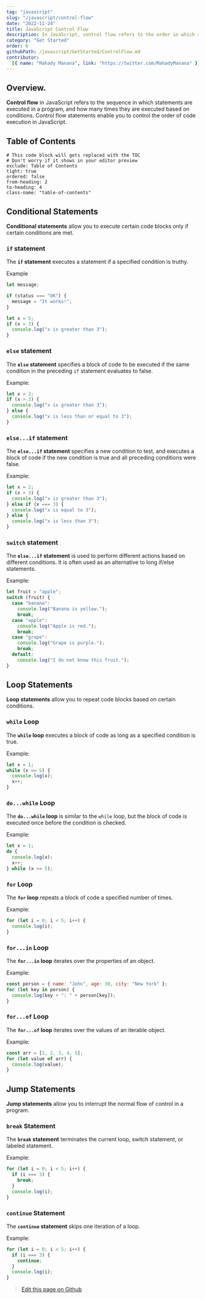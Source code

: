 ```yaml
---
tag: "javascript"
slug: "/javascript/control-flow"
date: "2022-11-24"
title: JavaScript Control Flow
description: In JavaScript, control flow refers to the order in which statements and expressions are executed within a program."
category: "Get Started"
order: 6
githubPath: /javascript/GetStarted/ControlFlow.md
contributor:
  [{ name: "Mahady Manana", link: "https://twitter.com/MahadyManana" }]
---
```


## Overview.

**Control flow** in JavaScript refers to the sequence in which statements are executed in a program, and how many times they are executed based on conditions. Control flow statements enable you to control the order of code execution in JavaScript.

## Table of Contents

```toc
# This code block will gets replaced with the TOC
# Don't worry if it shows in your editor preview
exclude: Table of Contents
tight: true
ordered: false
from-heading: 2
to-heading: 4
class-name: "table-of-contents"
```

## Conditional Statements

**Conditional statements** allow you to execute certain code blocks only if certain conditions are met.

### `if` statement

The **`if` statement** executes a statement if a specified condition is truthy.

Example

```javascript
let message;

if (status === "OK") {
  message = "It works!";
}

let x = 5;
if (x > 3) {
  console.log("x is greater than 3");
}
```

### `else` statement

The **`else` statement** specifies a block of code to be executed if the same condition in the preceding `if` statement evaluates to false.

Example:

```javascript
let x = 2;
if (x > 3) {
  console.log("x is greater than 3");
} else {
  console.log("x is less than or equal to 3");
}
```

### `else...if` statement

The **`else...if` statement** specifies a new condition to test, and executes a block of code if the new condition is true and all preceding conditions were false.

Example:

```javascript
let x = 2;
if (x > 3) {
  console.log("x is greater than 3");
} else if (x === 3) {
  console.log("x is equal to 3");
} else {
  console.log("x is less than 3");
}
```

### `switch` statement

The **`else...if` statement** is used to perform different actions based on different conditions. It is often used as an alternative to long if/else statements.

Example:

```javascript
let fruit = "apple";
switch (fruit) {
  case "banana":
    console.log("Banana is yellow.");
    break;
  case "apple":
    console.log("Apple is red.");
    break;
  case "grape":
    console.log("Grape is purple.");
    break;
  default:
    console.log("I do not know this fruit.");
}
```

## Loop Statements

**Loop statements** allow you to repeat code blocks based on certain conditions.

### `while` Loop

The **`while` loop** executes a block of code as long as a specified condition is true.

Example:

```javascript
let x = 1;
while (x <= 5) {
  console.log(x);
  x++;
}
```

### `do...while` Loop

The **`do...while` loop** is similar to the `while` loop, but the block of code is executed once before the condition is checked.

Example:

```javascript
let x = 1;
do {
  console.log(x);
  x++;
} while (x <= 5);
```

### `for` Loop

The **`for` loop** repeats a block of code a specified number of times.

Example:

```javascript
for (let i = 0; i < 5; i++) {
  console.log(i);
}
```

### `for...in` Loop

The **`for...in` loop** iterates over the properties of an object.

Example:

```javascript
const person = { name: "John", age: 30, city: "New York" };
for (let key in person) {
  console.log(key + ": " + person[key]);
}
```

### `for...of` Loop

The **`for...of` loop** iterates over the values of an iterable object.

Example:

```javascript
const arr = [1, 2, 3, 4, 5];
for (let value of arr) {
  console.log(value);
}
```

## Jump Statements

**Jump statements** allow you to interrupt the normal flow of control in a program.

### `break` Statement

The **`break` statement** terminates the current loop, switch statement, or labeled statement.

Example:

```javascript
for (let i = 0; i < 5; i++) {
  if (i === 3) {
    break;
  }
  console.log(i);
}
```

### `continue` Statement

The **`continue` statement** skips one iteration of a loop.

Example:

```javascript
for (let i = 0; i < 5; i++) {
  if (i === 3) {
    continue;
  }
  console.log(i);
}
```

> <a href="https://github.com/mahady-manana/betatuto-docs/tree/main/docs/javascript/GetStarted/ControlFlow.md" target="_blank">Edit this page on Github</a>

